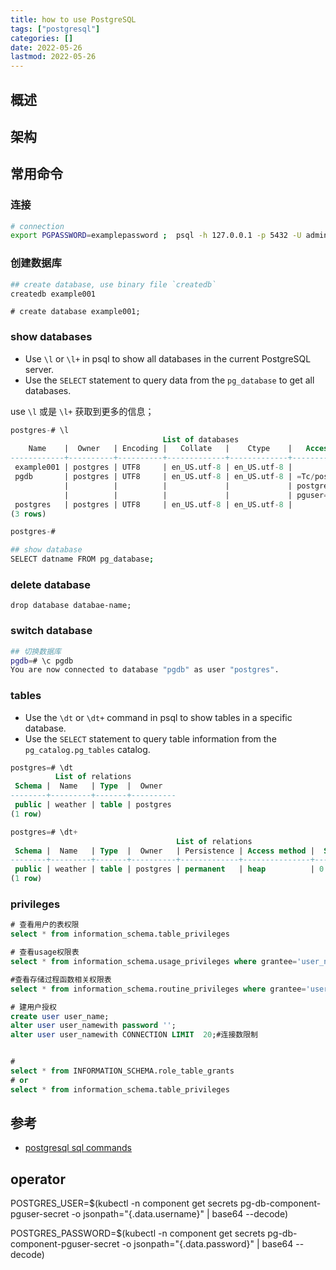 ```yaml
---
title: how to use PostgreSQL 
tags: ["postgresql"]
categories: []
date: 2022-05-26
lastmod: 2022-05-26
---
```


## 概述


## 架构


## 常用命令


### 连接

```sh 
# connection
export PGPASSWORD=examplepassword ;  psql -h 127.0.0.1 -p 5432 -U admin -d database-name
```

### 创建数据库

```sh
## create database, use binary file `createdb`
createdb example001
```

```
# create database example001;
```



### show databases


* Use `\l` or `\l+` in psql to show all databases in the current PostgreSQL server.
* Use the `SELECT` statement to query data from the `pg_database` to get all databases.

use `\l` 或是 `\l+` 获取到更多的信息；

```sql
postgres-# \l
                                  List of databases
    Name    |  Owner   | Encoding |   Collate   |    Ctype    |   Access privileges   
------------+----------+----------+-------------+-------------+-----------------------
 example001 | postgres | UTF8     | en_US.utf-8 | en_US.utf-8 | 
 pgdb       | postgres | UTF8     | en_US.utf-8 | en_US.utf-8 | =Tc/postgres         +
            |          |          |             |             | postgres=CTc/postgres+
            |          |          |             |             | pguser=CTc/postgres
 postgres   | postgres | UTF8     | en_US.utf-8 | en_US.utf-8 | 
(3 rows)

postgres-# 
```


```sh
## show database
SELECT datname FROM pg_database;
```

### delete database

```
drop database databae-name;
```

### switch database
```sh
## 切换数据库
pgdb=# \c pgdb
You are now connected to database "pgdb" as user "postgres".
```

### tables

* Use the `\dt` or `\dt+` command in psql to show tables in a specific database.
* Use the `SELECT` statement to query table information from the `pg_catalog.pg_tables` catalog.

```sql
postgres=# \dt
          List of relations
 Schema |  Name   | Type  |  Owner   
--------+---------+-------+----------
 public | weather | table | postgres
(1 row)

postgres=# \dt+
                                     List of relations
 Schema |  Name   | Type  |  Owner   | Persistence | Access method |  Size   | Description 
--------+---------+-------+----------+-------------+---------------+---------+-------------
 public | weather | table | postgres | permanent   | heap          | 0 bytes | 
(1 row)
```

### privileges

```sql
# 查看用户的表权限
select * from information_schema.table_privileges 

# 查看usage权限表
select * from information_schema.usage_privileges where grantee='user_name';

#查看存储过程函数相关权限表
select * from information_schema.routine_privileges where grantee='user_name';

# 建用户授权
create user user_name;
alter user user_namewith password '';
alter user user_namewith CONNECTION LIMIT  20;#连接数限制


# 
select * from INFORMATION_SCHEMA.role_table_grants
# or
select * from information_schema.table_privileges
```

## 参考
* [postgresql sql commands](https://www.postgresql.org/docs/current/sql-commands.html)



## operator

POSTGRES_USER=$(kubectl -n component get secrets pg-db-component-pguser-secret -o jsonpath="{.data.username}" | base64 --decode)

POSTGRES_PASSWORD=$(kubectl -n component get secrets pg-db-component-pguser-secret -o jsonpath="{.data.password}" | base64 --decode)
